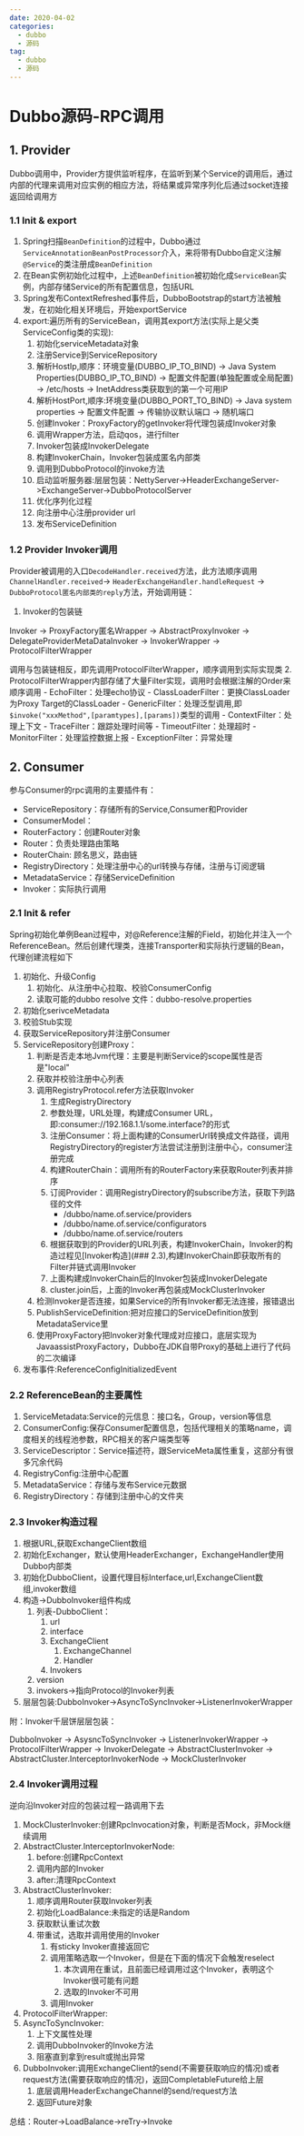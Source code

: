 ```yaml
---
date: 2020-04-02
categories:
  - dubbo
  - 源码
tag:
  - dubbo
  - 源码
---
```

# Dubbo源码-RPC调用

## 1. Provider

Dubbo调用中，Provider方提供监听程序，在监听到某个Service的调用后，通过内部的代理来调用对应实例的相应方法，将结果或异常序列化后通过socket连接返回给调用方

### 1.1 Init & export

1. Spring扫描```BeanDefinition```的过程中，Dubbo通过```ServiceAnnotationBeanPostProcessor```介入，来将带有Dubbo自定义注解```@Service```的类注册成```BeanDefinition```
2. 在Bean实例初始化过程中，上述```BeanDefinition```被初始化成```ServiceBean```实例，内部存储Service的所有配置信息，包括URL
3. Spring发布ContextRefreshed事件后，DubboBootstrap的start方法被触发，在初始化相关环境后，开始exportService
4. export:遍历所有的ServiceBean，调用其export方法(实际上是父类ServiceConfig类的实现):
    1. 初始化serviceMetadata对象
    2. 注册Service到ServiceRepository
    3. 解析HostIp,顺序：环境变量(DUBBO_IP_TO_BIND) -> Java System Properties(DUBBO_IP_TO_BIND) -> 配置文件配置(单独配置或全局配置) -> /etc/hosts -> InetAddress类获取到的第一个可用IP
    4. 解析HostPort,顺序:环境变量(DUBBO_PORT_TO_BIND) -> Java system properties -> 配置文件配置 -> 传输协议默认端口 -> 随机端口
    5. 创建Invoker：ProxyFactory的getInvoker将代理包装成Invoker对象
    6. 调用Wrapper方法，启动qos，进行filter
    7. Invoker包装成InvokerDelegate
    8. 构建InvokerChain，Invoker包装成匿名内部类
    9. 调用到DubboProtocol的invoke方法
    10. 启动监听服务器:层层包装：NettyServer->HeaderExchangeServer->ExchangeServer->DubboProtocolServer
    11. 优化序列化过程
    12. 向注册中心注册provider url
    13. 发布ServiceDefinition

### 1.2 Provider Invoker调用

Provider被调用的入口```DecodeHandler.received```方法，此方法顺序调用```ChannelHandler.received```-> ```HeaderExchangeHandler.handleRequest``` -> ```DubboProtocol匿名内部类的reply```方法，开始调用链：

1. Invoker的包装链

Invoker -> ProxyFactory匿名Wrapper -> AbstractProxyInvoker -> DelegateProviderMetaDataInvoker -> InvokerWrapper -> ProtocolFilterWrapper

调用与包装链相反，即先调用ProtocolFilterWrapper，顺序调用到实际实现类
2. ProtocolFilterWrapper内部存储了大量Filter实现，调用时会根据注解的Order来顺序调用
    - EchoFilter：处理echo协议
    - ClassLoaderFilter：更换ClassLoader为Proxy Target的ClassLoader
    - GenericFilter：处理泛型调用,即```$invoke("xxxMethod",[paramtypes],[params])```类型的调用
    - ContextFilter：处理上下文
    - TraceFilter：跟踪处理时间等
    - TimeoutFilter：处理超时
    - MonitorFilter：处理监控数据上报
    - ExceptionFilter：异常处理

## 2. Consumer

参与Consumer的rpc调用的主要插件有：

- ServiceRepository：存储所有的Service,Consumer和Provider
- ConsumerModel：
- RouterFactory：创建Router对象
- Router：负责处理路由策略
- RouterChain: 顾名思义，路由链
- RegistryDirectory：处理注册中心的url转换与存储，注册与订阅逻辑
- MetadataService：存储ServiceDefinition
- Invoker：实际执行调用

### 2.1 Init & refer

Spring初始化单例Bean过程中，对@Reference注解的Field，初始化并注入一个ReferenceBean。然后创建代理类，连接Transporter和实际执行逻辑的Bean，代理创建流程如下

1. 初始化、升级Config
    1. 初始化、从注册中心拉取、校验ConsumerConfig
    2. 读取可能的dubbo resolve 文件：dubbo-resolve.properties
2. 初始化serivceMetadata
3. 校验Stub实现
4. 获取ServiceRepository并注册Consumer
5. ServiceRepository创建Proxy：
    1. 判断是否走本地Jvm代理：主要是判断Service的scope属性是否是"local"
    2. 获取并校验注册中心列表
    3. 调用RegistryProtocol.refer方法获取Invoker
        1. 生成RegistryDirectory
        2. 参数处理，URL处理，构建成Consumer URL，即:consumer://192.168.1.1/some.interface?的形式
        3. 注册Consumer：将上面构建的ConsumerUrl转换成文件路径，调用RegistryDirectory的register方法尝试注册到注册中心，consumer注册完成
        4. 构建RouterChain：调用所有的RouterFactory来获取Router列表并排序
        5. 订阅Provider：调用RegistryDirectory的subscribe方法，获取下列路径的文件
            - /dubbo/name.of.service/providers
            - /dubbo/name.of.service/configurators
            - /dubbo/name.of.service/routers
        6. 根据获取到的Provider的URL列表，构建InvokerChain，Invoker的构造过程见[Invoker构造](### 2.3),构建InvokerChain即获取所有的Filter并链式调用Invoker
        7. 上面构建成InvokerChain后的Invoker包装成InvokerDelegate
        8. cluster.join后，上面的Invoker再包装成MockClusterInvoker
    4. 检测Invoker是否连接，如果Service的所有Invoker都无法连接，报错退出
    5. PublishServiceDefinition:把对应接口的ServiceDefinition放到MetadataService里
    6. 使用ProxyFactory把Invoker对象代理成对应接口，底层实现为JavaassistProxyFactory，Dubbo在JDK自带Proxy的基础上进行了代码的二次编译
6. 发布事件:ReferenceConfigInitializedEvent

### 2.2 ReferenceBean的主要属性

1. ServiceMetadata:Service的元信息：接口名，Group，version等信息
2. ConsumerConfig:保存Consumer配置信息，包括代理相关的策略name，调度相关的线程池参数，RPC相关的客户端类型等
3. ServiceDescriptor：Service描述符，跟ServiceMeta属性重复，这部分有很多冗余代码
4. RegistryConfig:注册中心配置
5. MetadataService：存储与发布Service元数据
6. RegistryDirectory：存储到注册中心的文件夹

### 2.3 Invoker构造过程

1. 根据URL,获取ExchangeClient数组
2. 初始化Exchanger，默认使用HeaderExchanger，ExchangeHandler使用Dubbo内部类
3. 初始化DubboClient，设置代理目标Interface,url,ExchangeClient数组,invoker数组
4. 构造->DubboInvoker组件构成
    1. 列表-DubboClient：
        1. url
        2. interface
        3. ExchangeClient
            1. ExchangeChannel
            2. Handler
        4. Invokers
    2. version
    3. invokers->指向Protocol的Invoker列表
5. 层层包装:DubboInvoker->AsyncToSyncInvoker->ListenerInvokerWrapper

附：Invoker千层饼层层包装：

DubboInvoker -> AsysncToSyncInvoker -> ListenerInvokerWrapper -> ProtocolFilterWrapper -> InvokerDelegate ->  AbstractClusterInvoker -> AbstractCluster.InterceptorInvokerNode ->  MockClusterInvoker

### 2.4 Invoker调用过程

逆向沿Invoker对应的包装过程一路调用下去

1. MockClusterInvoker:创建RpcInvocation对象，判断是否Mock，非Mock继续调用
2. AbstractCluster.InterceptorInvokerNode:
    1. before:创建RpcContext
    2. 调用内部的Invoker
    3. after:清理RpcContext
3. AbstractClusterInvoker:
    1. 顺序调用Router获取Invoker列表
    2. 初始化LoadBalance:未指定的话是Random
    3. 获取默认重试次数
    4. 带重试，选取并调用使用的Invoker
        1. 有sticky Invoker直接返回它
        2. 调用策略选取一个Invoker，但是在下面的情况下会触发reselect
            1. 本次调用在重试，且前面已经调用过这个Invoker，表明这个Invoker很可能有问题
            2. 选取的Invoker不可用
        3. 调用Invoker
4. ProtocolFilterWrapper:
5. AsyncToSyncInvoker:
    1. 上下文属性处理
    2. 调用DubboInvoker的Invoke方法
    3. 阻塞直到拿到result或抛出异常
6. DubboInvoker:调用ExchangeClient的send(不需要获取响应的情况)或者request方法(需要获取响应的情况)，返回CompletableFuture给上层
    1. 底层调用HeaderExchangeChannel的send/request方法
    2. 返回Future对象

总结：Router->LoadBalance->reTry->Invoke

